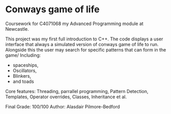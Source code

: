 # Conways game of life
Coursework for C4071068 my Advanced Programming module at Newcastle.

This project was my first full introduction to C++. The code displays a user interface that always a simulated version of conways game of life to run. 
Alongside this the user may search for specific patterns that can form in the game/ Including: 
* spaceships,
* Oscillators,
* Blinkers,
* and toads

Core features:
Threading, parrallel programming, Pattern Detection, Templates, Operator overrides, Classes, Inheritance et al. 

Final Grade: 100/100
Author: Alasdair Pilmore-Bedford
